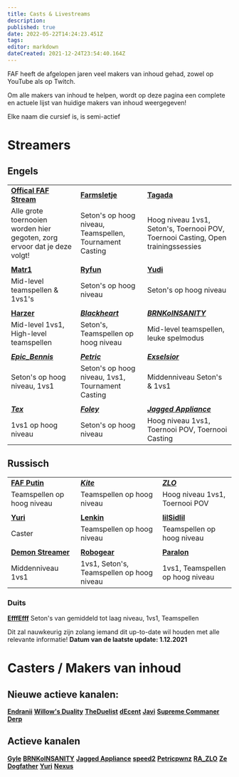 ```yaml
---
title: Casts & Livestreams
description: 
published: true
date: 2022-05-22T14:24:23.451Z
tags: 
editor: markdown
dateCreated: 2021-12-24T23:54:40.164Z
---
```


FAF heeft de afgelopen jaren veel makers van inhoud gehad, zowel op YouTube als op Twitch.

Om alle makers van inhoud te helpen, wordt op deze pagina een complete en actuele lijst van huidige makers van inhoud weergegeven!

Elke naam die cursief is, is semi-actief


# Streamers
## Engels

|   |  |  |
|---|---|---|
| [**Offical FAF   Stream**](https://www.twitch.tv/faflive) | [**Farmsletje**](https://www.twitch.tv/stellartactician) | [**Tagada**](https://www.twitch.tv/tagada14) |
| Alle grote toernooien worden hier gegoten, zorg ervoor dat je deze volgt! | Seton's op hoog niveau, Teamspellen, Tournament Casting | Hoog niveau 1vs1, Seton's, Toernooi POV, Toernooi Casting, Open trainingssessies |
|  |   |  |
| [**Matr1**](https://www.twitch.tv/matr1) | [**Ryfun**](https://www.twitch.tv/ryfun96) | [**Yudi**](https://www.twitch.tv/yudi_dddd) |
| Mid-level teamspellen & 1vs1's | Seton's op hoog niveau | Seton's op hoog niveau |
|  |   |  |
| [**Harzer**](https://www.twitch.tv/snf_harzer99) | [***Blackheart***](https://www.twitch.tv/bc_blackheart) | [***BRNKoINSANITY***](https://www.twitch.tv/thebrnk) |
| Mid-level 1vs1, High-level teamspellen | Seton's, Teamspellen op hoog niveau | Mid-level teamspellen, leuke spelmodus |
|  |   |  |
| [***Epic_Bennis***](https://www.twitch.tv/epic_bennis) | [***Petric***](https://www.twitch.tv/petricpwnz) | [***Exselsior***](https://www.twitch.tv/exselsior100) |
| Seton's op hoog niveau, 1vs1 | Seton's op hoog niveau, 1vs1, Tournament Casting | Middenniveau Seton's & 1vs1 |
|  |  |  |
| [***Tex***](https://www.twitch.tv/voiceoftex) | [***Foley***](https://www.twitch.tv/foleybts) | [***Jagged   Appliance***](https://www.youtube.com/c/JaggedAppliance) |
| 1vs1 op hoog niveau | Seton's op hoog niveau | Hoog niveau 1vs1, Toernooi POV, Toernooi Casting |


## Russisch
|   |  |  |
|---|---|---|
| [**FAF   Putin**](https://www.twitch.tv/faf_putin) | [***Kite***](twitch.tv/kite_faf) | [***ZLO***](https://www.youtube.com/c/dimatularus) |
| Teamspellen op hoog niveau | Teamspellen op hoog niveau | Hoog niveau 1vs1, Toernooi POV |
|  |   |  |
| [**Yuri**](youtube.com/channel/UCKucg78eVWN8ud_6dF-9D5w) | [**Lenkin**](https://www.youtube.com/channel/UCHWXYe53iUoYzcS7VVU2G2Q) | [**lilSidlil**](https://www.youtube.com/channel/UCTZuqvolYjU2IaSvOxDxiUA) |
| Caster | Teamspellen op hoog niveau | Teamspellen op hoog niveau |
|  |   |  |
| [**Demon   Streamer**](https://www.youtube.com/channel/UCYZHE9As1Fqclgd-BPa2wpQ) | [**Robogear**](https://www.youtube.com/channel/UC6tdk6AOO32dY62wI022eCg) | [**Paralon**](https://www.youtube.com/channel/UC2T1-svpdE823nn3O0dlIZg) |
| Middenniveau 1vs1 | 1vs1, Seton's, Teamspellen op hoog niveau | 1vs1, Teamspellen op hoog niveau |





### Duits
[**EfffEfff**](https://www.twitch.tv/efffefff)
Seton's van gemiddeld tot laag niveau, 1vs1, Teamspellen


Dit zal nauwkeurig zijn zolang iemand dit up-to-date wil houden met alle relevante informatie!
**Datum van de laatste update: 1.12.2021**

# Casters / Makers van inhoud

## Nieuwe actieve kanalen:
[**Endranii**](https://bit.ly/38PXGpe)
[**Willow's Duality**](https://bit.ly/3zUbxXv)
[**TheDuelist**](https://bit.ly/3h9vYII)
[**dEcent**](https://bit.ly/2WWSAoX)
[**Javi**](https://bit.ly/3BPyDz1)
[**Supreme Commaner Derp**](https://bit.ly/3ndmYGg)
## Actieve kanalen

[**Gyle**](https://www.youtube.com/user/felixlighta)
[**BRNKoINSANITY**](https://www.youtube.com/user/BRNKoINSANITY)
[**Jagged Appliance**](https://www.youtube.com/channel/UCVukA3ixN8_ZNxnqxq3YD1g)
[**speed2**](https://www.youtube.com/user/speed2cz)
[**Petricpwnz**](https://www.youtube.com/user/Petricpwnz)
[**RA_ZLO**](https://www.youtube.com/user/dimatularus)
[**Ze Dogfather**](https://www.youtube.com/channel/UCoWq7KgNDiph7x4REK_UTAQ)
[**Yuri**](https://www.youtube.com/channel/UCKucg78eVWN8ud_6dF-9D5w)
[**Nexus**](https://www.youtube.com/channel/UCeVzvwQyVNdCdTdxDetElbw)